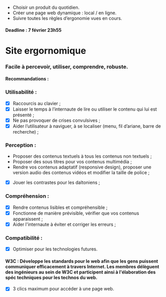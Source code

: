 - Choisir un produit du quotidien.
- Créer une page web dynamique : local / en ligne.
- Suivre toutes les règles d’ergonomie vues en cours.
#### Deadline : 7 février 23h55

# Site ergornomique

### Facile à percevoir, utiliser, comprendre, robuste.
#### Recommandations :

### Utilisabilité :
* [X] Raccourcis au clavier ;
* [X] Laisser le temps à l’internaute de lire ou utiliser le contenu qui lui est présenté ;
* [X] Ne pas provoquer de crises convulsives ;
* [X] Aider l’utilisateur à naviguer, à se localiser (menu, fil d’ariane, barre de recherche) ;

### Perception :
* Proposer des contenus textuels à tous les contenus non textuels ;
* Proposer des sous titres pour vos contenus multimédia ;
* Rendre vos contenus adaptatif (responsive design), proposer une version audio des contenus vidéos et modifier la taille de police ;
* [X] Jouer les contrastes pour les daltoniens ;
			
### Compréhension :
* [X] Rendre contenus lisibles et compréhensible ;
* [X] Fonctionne de manière prévisible, vérifier que vos contenus apparaissent ;
* [X] Aider l'internaute à éviter et corriger les erreurs ;

### Compatibilité :
* [X] Optimiser pour les technologies futures.

#### W3C : Développe les standards pour le web afin que les gens puissent communiquer efficacement à travers Internet. Les membres délèguent des ingénieurs au sein de W3C et participent ainsi à l'élaboration des spéc techniques pour les technos du web.

* [X] 3 clics maximum pour accéder à une page web.
